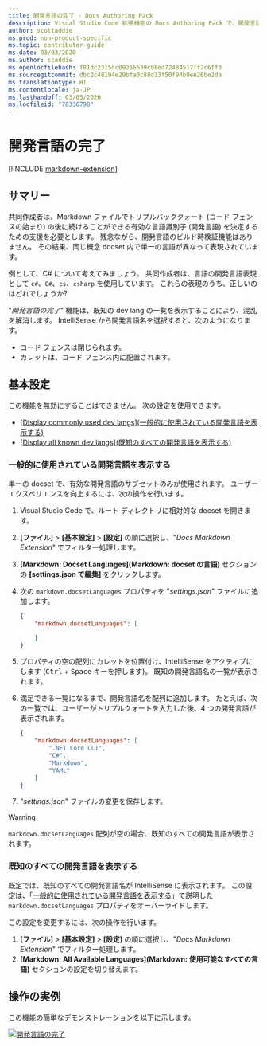 ```yaml
---
title: 開発言語の完了 - Docs Authoring Pack
description: Visual Studio Code 拡張機能の Docs Authoring Pack で、開発言語の完了が共同作成者をどのように支援するかについて説明します。
author: scottaddie
ms.prod: non-product-specific
ms.topic: contributor-guide
ms.date: 03/03/2020
ms.author: scaddie
ms.openlocfilehash: f81dc2315dc09256639c98ed72484517ff2c6ff3
ms.sourcegitcommit: dbc2c48194e29bfa0c88d33f50f94b9ee26be2da
ms.translationtype: HT
ms.contentlocale: ja-JP
ms.lasthandoff: 03/05/2020
ms.locfileid: "78336798"
---
```

# <a name="dev-lang-completion"></a>開発言語の完了

[!INCLUDE [markdown-extension](includes/markdown-extension.md)]

## <a name="summary"></a>サマリー

共同作成者は、Markdown ファイルでトリプルバッククォート (コード フェンスの始まり) の後に続けることができる有効な言語識別子 (開発言語) を決定するための支援を必要とします。 残念ながら、開発言語のビルド時検証機能はありません。 その結果、同じ概念 docset 内で単一の言語が異なって表現されています。

例として、C# について考えてみましょう。 共同作成者は、言語の開発言語表現として `c#`、`C#`、`cs`、`csharp` を使用しています。 これらの表現のうち、正しいのはどれでしょうか?

"*開発言語の完了*" 機能は、既知の dev lang の一覧を表示することにより、混乱を解消します。 IntelliSense から開発言語名を選択すると、次のようになります。

* コード フェンスは閉じられます。
* カレットは、コード フェンス内に配置されます。

## <a name="preferences"></a>基本設定

この機能を無効にすることはできません。 次の設定を使用できます。

* [[Display commonly used dev langs]\(一般的に使用されている開発言語を表示する\)](#display-commonly-used-dev-langs)
* [[Display all known dev langs]\(既知のすべての開発言語を表示する\)](#display-all-known-dev-langs)

### <a name="display-commonly-used-dev-langs"></a>一般的に使用されている開発言語を表示する

単一の docset で、有効な開発言語のサブセットのみが使用されます。 ユーザー エクスペリエンスを向上するには、次の操作を行います。

1. Visual Studio Code で、ルート ディレクトリに相対的な docset を開きます。
1. **[ファイル]**  >  **[基本設定]**  >  **[設定]** の順に選択し、"*Docs Markdown Extension*" でフィルター処理します。
1. **[Markdown: Docset Languages]\(Markdown: docset の言語\)** セクションの **[settings.json で編集]** をクリックします。
1. 次の `markdown.docsetLanguages` プロパティを "*settings.json*" ファイルに追加します。

    ```json
    {
        "markdown.docsetLanguages": [

        ]
    }
    ```

1. プロパティの空の配列にカレットを位置付け、IntelliSense をアクティブにします (<kbd>Ctrl</kbd> + <kbd>Space</kbd> キーを押します)。 既知の開発言語名の一覧が表示されます。
1. 満足できる一覧になるまで、開発言語名を配列に追加します。 たとえば、次の一覧では、ユーザーがトリプルクォートを入力した後、4 つの開発言語が表示されます。

    ```json
    {
        "markdown.docsetLanguages": [
            ".NET Core CLI",
            "C#",
            "Markdown",
            "YAML"
        ]
    }
    ```

1. "*settings.json*" ファイルの変更を保存します。

> [!WARNING]
> `markdown.docsetLanguages` 配列が空の場合、既知のすべての開発言語が表示されます。

### <a name="display-all-known-dev-langs"></a>既知のすべての開発言語を表示する

既定では、既知のすべての開発言語名が IntelliSense に表示されます。 この設定は、「[一般的に使用されている開発言語を表示する](#display-commonly-used-dev-langs)」で説明した `markdown.docsetLanguages` プロパティをオーバーライドします。

この設定を変更するには、次の操作を行います。

1. **[ファイル]**  >  **[基本設定]**  >  **[設定]** の順に選択し、"*Docs Markdown Extension*" でフィルター処理します。
1. **[Markdown: All Available Languages]\(Markdown: 使用可能なすべての言語\)** セクションの設定を切り替えます。

## <a name="in-action"></a>操作の実例

この機能の簡単なデモンストレーションを以下に示します。

[![開発言語の完了](media/dev-lang-completion.gif)](media/dev-lang-completion.gif#lightbox)
